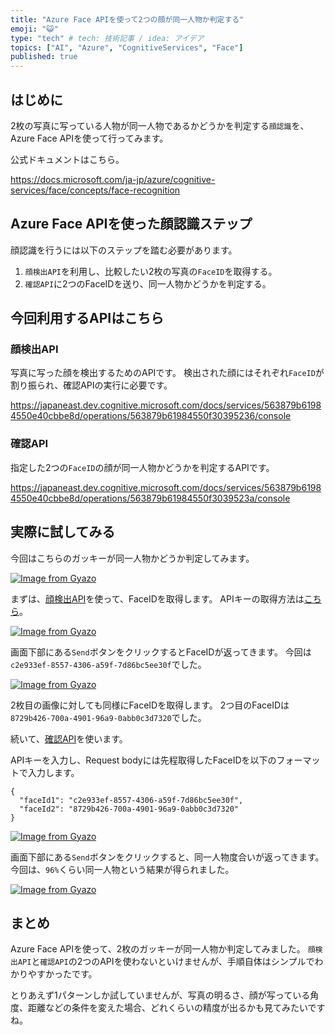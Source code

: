 ```yaml
---
title: "Azure Face APIを使って2つの顔が同一人物か判定する"
emoji: "😺"
type: "tech" # tech: 技術記事 / idea: アイデア
topics: ["AI", "Azure", "CognitiveServices", "Face"]
published: true
---
```


## はじめに

2枚の写真に写っている人物が同一人物であるかどうかを判定する`顔認識`を、Azure Face APIを使って行ってみます。

公式ドキュメントはこちら。

https://docs.microsoft.com/ja-jp/azure/cognitive-services/face/concepts/face-recognition

## Azure Face APIを使った顔認識ステップ

顔認識を行うには以下のステップを踏む必要があります。

1. `顔検出API`を利用し、比較したい2枚の写真の`FaceID`を取得する。
1. `確認API`に2つのFaceIDを送り、同一人物かどうかを判定する。

## 今回利用するAPIはこちら

### 顔検出API

写真に写った顔を検出するためのAPIです。
検出された顔にはそれぞれ`FaceID`が割り振られ、確認APIの実行に必要です。

https://japaneast.dev.cognitive.microsoft.com/docs/services/563879b61984550e40cbbe8d/operations/563879b61984550f30395236/console

### 確認API

指定した2つの`FaceID`の顔が同一人物かどうかを判定するAPIです。

https://japaneast.dev.cognitive.microsoft.com/docs/services/563879b61984550e40cbbe8d/operations/563879b61984550f3039523a/console

## 実際に試してみる

今回はこちらのガッキーが同一人物かどうか判定してみます。

[![Image from Gyazo](https://i.gyazo.com/b1fa5fcd4f25b349c43f039cedb9b145.png)](https://gyazo.com/b1fa5fcd4f25b349c43f039cedb9b145)

まずは、[顔検出API](https://japaneast.dev.cognitive.microsoft.com/docs/services/563879b61984550e40cbbe8d/operations/563879b61984550f30395236/console
)を使って、FaceIDを取得します。
APIキーの取得方法は[こちら](https://zenn.dev/tmitsuoka0423/books/b21e50db77ff1eab89a3/viewer/chapter3#2.3.1.face-api%E3%82%92%E4%BD%BF%E3%81%A3%E3%81%A6%E3%81%BF%E3%82%88%E3%81%86)。

[![Image from Gyazo](https://i.gyazo.com/a9ade88befc15daa8aceb858aa9e60bd.png)](https://gyazo.com/a9ade88befc15daa8aceb858aa9e60bd)

画面下部にある`Send`ボタンをクリックするとFaceIDが返ってきます。
今回は`c2e933ef-8557-4306-a59f-7d86bc5ee30f`でした。

[![Image from Gyazo](https://i.gyazo.com/de264bd76e18651c44f2249ff7abd71c.png)](https://gyazo.com/de264bd76e18651c44f2249ff7abd71c)

2枚目の画像に対しても同様にFaceIDを取得します。
2つ目のFaceIDは`8729b426-700a-4901-96a9-0abb0c3d7320`でした。

続いて、[確認API](https://japaneast.dev.cognitive.microsoft.com/docs/services/563879b61984550e40cbbe8d/operations/563879b61984550f3039523a/console
)を使います。

APIキーを入力し、Request bodyには先程取得したFaceIDを以下のフォーマットで入力します。

```
{
  "faceId1": "c2e933ef-8557-4306-a59f-7d86bc5ee30f",
  "faceId2": "8729b426-700a-4901-96a9-0abb0c3d7320"
}
```

[![Image from Gyazo](https://i.gyazo.com/6ebcd790654a9b2146e3fa586a9247aa.png)](https://gyazo.com/6ebcd790654a9b2146e3fa586a9247aa)

画面下部にある`Send`ボタンをクリックすると、同一人物度合いが返ってきます。
今回は、`96%`くらい同一人物という結果が得られました。

[![Image from Gyazo](https://i.gyazo.com/a9c905babb9a4736bd06303befdd3fad.png)](https://gyazo.com/a9c905babb9a4736bd06303befdd3fad)

## まとめ

Azure Face APIを使って、2枚のガッキーが同一人物か判定してみました。
`顔検出API`と`確認API`の2つのAPIを使わないといけませんが、手順自体はシンプルでわかりやすかったです。

とりあえず1パターンしか試していませんが、写真の明るさ、顔が写っている角度、距離などの条件を変えた場合、どれくらいの精度が出るかも見てみたいですね。
